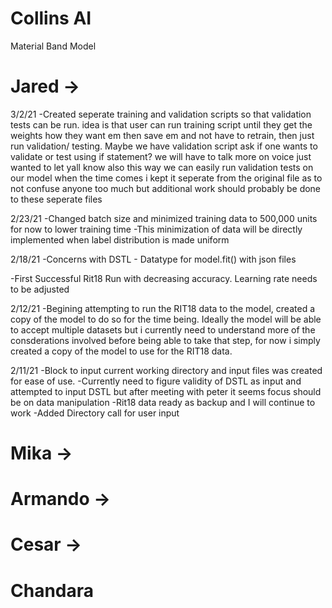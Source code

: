 # Collins AI
Material Band Model


# Jared ->
3/2/21
-Created seperate training and validation scripts so that validation tests can be run. idea is that user can run training script until they get the weights how they want em then save em and not have to retrain, then just run validation/ testing. Maybe we have validation script ask if one wants to validate or test using if statement? we will have to talk more on voice just wanted to let yall know
also this way we can easily run validation tests on our model when the time comes
i kept it seperate from the original file as to not confuse anyone too much but additional work should probably be done to these seperate files

2/23/21 
-Changed batch size and minimized training data to 500,000 units for now to lower training time
-This minimization of data will be directly implemented when label distribution is made uniform 

2/18/21
-Concerns with DSTL - 
Datatype for model.fit() with json files

-First Successful Rit18 Run with decreasing accuracy. Learning rate needs to be adjusted

2/12/21
-Begining attempting to run the RIT18 data to the model, created a copy of the model to do so for the time being. Ideally the model will be able to accept multiple datasets but i currently need to understand more of the consderations involved before being able to take that step, for now i simply created a copy of the model to use for the RIT18 data.

2/11/21
-Block to input current working directory and input files was created for ease of use.
-Currently need to figure validity of DSTL as input and attempted to input DSTL but after meeting with peter it seems focus should be on data manipulation
-Rit18 data ready as backup and I will continue to work
-Added Directory call for user input

# Mika -> 


# Armando ->


# Cesar -> 



# Chandara
